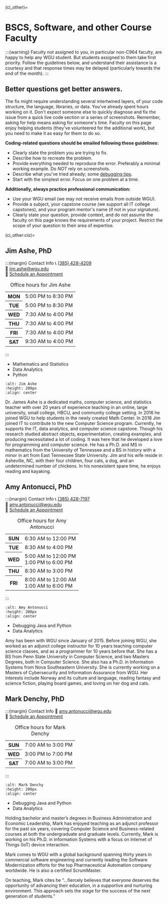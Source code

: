 (ci_other)=
# BSCS, Software, and other Course Faculty
<!-- hack to open links in new tab -->
<head>
    <base target="_blank">
</head>

:::{warning}
Faculty not assigned to you, in particular non-C964 faculty,  are happy to help any WGU student. But students assigned to them take first priority.  Follow the guidelines below, and understand their assistance is a courtesy and that response times may be delayed (particularly towards the end of the month). 
:::

## Better questions get better answers.

The fix might require understanding several intertwined layers, of your code structure, the language, libraries, or data. You've already spent hours working on it. Don't expect someone else to quickly diagnose and fix the issue from a quick live code section or a series of screenshots. Remember, asking for help means asking for someone's time. Faculty on this page enjoy helping students (they've volunteered for the additional work), but you need to make it as easy for them to do so.         

**Coding-related questions should be emailed following these guidelines:**
- Clearly state the problem you are trying to fix. 
- Describe how to recreate the problem. 
- Provide everything needed to reproduce the error. Preferably a minimal working example. Do *NOT* rely on screenshots. 
- Describe what you've tried already; some [debugging tips](https://www.freecodecamp.org/news/what-is-debugging-how-to-debug-code/). 
- Start with the simplest error. Focus on one problem at a time.

**Additionally, always practice professional communication:**
* Use your WGU email (we may not receive emails from outside WGU).
* Provide a subject, your capstone course (we support all IT college capstones), and your program mentor's name (if not in your signature).
* Clearly state your question, provide context, and do not assume the faculty on this page knows the requirements of your project. Restrict the scope of your question to their area of expertise. 

(ci_other:cis)=
## Jim Ashe, PhD

:::{margin} Contact Info
📞 <a href="tel:+13854284209"> (385) 428-4209</a> </br>
📧 [jim.ashe@wgu.edu](mailto:jim.ashe@wgu.edu?subject=C964%20capstone%) </br>
📅 [Schedule an Appointment](https://timetrade.com/app/wgu-mentoring/workflows/WGU100/schedule/?resourceId=005a000000CAi7dAAD&locationId=course_mentoring&appointmentTypeGroupId=CM&attendee_person_firstName=Hee&attendee_person_lastName=Lim&attendee_email=hlim1@my.wgu.edu&attendee_mobile_phoneNumber=3473614886&attendee_customField0=001473346&questionId__course_code=C964) </br>
<table _ngcontent-stv-c382="" class="margin--bottom--10"><caption _ngcontent-stv-c382="" class="visually-hidden"> Office hours for Jim Ashe </caption><tr _ngcontent-stv-c382="" class="ng-star-inserted"><th _ngcontent-stv-c382="" class="text--right"><span _ngcontent-stv-c382="" class="table-row"><b _ngcontent-stv-c382="">MON</b></span></th><td _ngcontent-stv-c382=""><div _ngcontent-stv-c382="" class="margin--left ng-star-inserted"><span _ngcontent-stv-c382="">5:00 PM</span> to <span _ngcontent-stv-c382="">8:30 PM </span></div><!----></td></tr><tr _ngcontent-stv-c382="" class="ng-star-inserted"><th _ngcontent-stv-c382="" class="text--right"><span _ngcontent-stv-c382="" class="table-row"><b _ngcontent-stv-c382="">TUE</b></span></th><td _ngcontent-stv-c382=""><div _ngcontent-stv-c382="" class="margin--left ng-star-inserted"><span _ngcontent-stv-c382="">5:00 PM</span> to <span _ngcontent-stv-c382="">8:30 PM </span></div><!----></td></tr><tr _ngcontent-stv-c382="" class="ng-star-inserted"><th _ngcontent-stv-c382="" class="text--right"><span _ngcontent-stv-c382="" class="table-row"><b _ngcontent-stv-c382="">WED</b></span></th><td _ngcontent-stv-c382=""><div _ngcontent-stv-c382="" class="margin--left ng-star-inserted"><span _ngcontent-stv-c382="">7:30 AM</span> to <span _ngcontent-stv-c382="">4:00 PM </span></div><!----></td></tr><tr _ngcontent-stv-c382="" class="ng-star-inserted"><th _ngcontent-stv-c382="" class="text--right"><span _ngcontent-stv-c382="" class="table-row"><b _ngcontent-stv-c382="">THU</b></span></th><td _ngcontent-stv-c382=""><div _ngcontent-stv-c382="" class="margin--left ng-star-inserted"><span _ngcontent-stv-c382="">7:30 AM</span> to <span _ngcontent-stv-c382="">4:00 PM </span></div><!----></td></tr><tr _ngcontent-stv-c382="" class="ng-star-inserted"><th _ngcontent-stv-c382="" class="text--right"><span _ngcontent-stv-c382="" class="table-row"><b _ngcontent-stv-c382="">FRI</b></span></th><td _ngcontent-stv-c382=""><div _ngcontent-stv-c382="" class="margin--left ng-star-inserted"><span _ngcontent-stv-c382="">7:30 AM</span> to <span _ngcontent-stv-c382="">4:00 PM </span></div><!----></td></tr><tr _ngcontent-stv-c382="" class="ng-star-inserted"><th _ngcontent-stv-c382="" class="text--right"><span _ngcontent-stv-c382="" class="table-row"><b _ngcontent-stv-c382="">SAT</b></span></th><td _ngcontent-stv-c382=""><div _ngcontent-stv-c382="" class="margin--left ng-star-inserted"><span _ngcontent-stv-c382="">9:30 AM</span> to <span _ngcontent-stv-c382="">4:00 PM </span></div><!----></td></tr><!----></table>
:::

- Mathematics and Statistics
- Data Analytics
- Python

```{image} ./url_images/jim_ashe-a.jpg
:alt: Jim Ashe
:height: 200px
:align: center
```
Dr. James Ashe is a dedicated maths, computer science, and statistics teacher with over 20 years of experience teaching in an online, large university, small college, HBCU, and community college setting. In 2016 he joined WGU to help students in the newly created Math Center. In 2018 Jim joined IT to contribute to the new Computer Science program. Currently, he supports the IT, data analytics, and computer science capstone. Though his research studied abstract objects, experimentation, creating examples, and producing necessitated a lot of coding. It was here that he developed a love for programming and computer science. He has a Ph.D. and MS in mathematics from the University of Tennessee and a BS in history with a minor in art from East Tennessee State University. Jim and his wife reside in Asheville, NC, with their four children, four cats, a dog, and an undetermined number of chickens. In his nonexistent spare time, he enjoys reading and kayaking. 

## Amy Antonucci, PhD

:::{margin} Contact Info
📞 <a href="tel:+13854287197"> (385) 428-7197</a> </br>
📧 [amy.antonucci@wgu.edu](mailto:amy.antonucci@wgu.edu?subject=C964%20capstone%20related%20question) </br>
📅 [Schedule an Appointment](https://timetrade.com/app/wgu-mentoring/workflows/WGU100/schedule/?locationId=course_mentoring&appointmentTypeGroupId=CM&resourceId=005a000000B2XzeAAF) </br>
<table _ngcontent-mdw-c382="" class="margin--bottom--10"><caption _ngcontent-mdw-c382="" class="visually-hidden"> Office hours for Amy Antonucci </caption><tr _ngcontent-mdw-c382="" class="ng-star-inserted"><th _ngcontent-mdw-c382="" class="text--right"><span _ngcontent-mdw-c382="" class="table-row"><b _ngcontent-mdw-c382="">SUN</b></span></th><td _ngcontent-mdw-c382=""><div _ngcontent-mdw-c382="" class="margin--left ng-star-inserted"><span _ngcontent-mdw-c382="">6:30 AM</span> to <span _ngcontent-mdw-c382="">12:00 PM </span></div><!----></td></tr><tr _ngcontent-mdw-c382="" class="ng-star-inserted"><th _ngcontent-mdw-c382="" class="text--right"><span _ngcontent-mdw-c382="" class="table-row"><b _ngcontent-mdw-c382="">TUE</b></span></th><td _ngcontent-mdw-c382=""><div _ngcontent-mdw-c382="" class="margin--left ng-star-inserted"><span _ngcontent-mdw-c382="">8:30 AM</span> to <span _ngcontent-mdw-c382="">4:00 PM </span></div><!----></td></tr><tr _ngcontent-mdw-c382="" class="ng-star-inserted"><th _ngcontent-mdw-c382="" class="text--right"><span _ngcontent-mdw-c382="" class="table-row"><b _ngcontent-mdw-c382="">WED</b></span></th><td _ngcontent-mdw-c382=""><div _ngcontent-mdw-c382="" class="margin--left ng-star-inserted"><span _ngcontent-mdw-c382="">5:00 AM</span> to <span _ngcontent-mdw-c382="">12:00 PM </span></div><div _ngcontent-mdw-c382="" class="margin--left ng-star-inserted"><span _ngcontent-mdw-c382="">1:00 PM</span> to <span _ngcontent-mdw-c382="">6:00 PM </span></div><!----></td></tr><tr _ngcontent-mdw-c382="" class="ng-star-inserted"><th _ngcontent-mdw-c382="" class="text--right"><span _ngcontent-mdw-c382="" class="table-row"><b _ngcontent-mdw-c382="">THU</b></span></th><td _ngcontent-mdw-c382=""><div _ngcontent-mdw-c382="" class="margin--left ng-star-inserted"><span _ngcontent-mdw-c382="">8:30 AM</span> to <span _ngcontent-mdw-c382="">3:00 PM </span></div><!----></td></tr><tr _ngcontent-mdw-c382="" class="ng-star-inserted"><th _ngcontent-mdw-c382="" class="text--right"><span _ngcontent-mdw-c382="" class="table-row"><b _ngcontent-mdw-c382="">FRI</b></span></th><td _ngcontent-mdw-c382=""><div _ngcontent-mdw-c382="" class="margin--left ng-star-inserted"><span _ngcontent-mdw-c382="">8:00 AM</span> to <span _ngcontent-mdw-c382="">12:00 AM </span></div><div _ngcontent-mdw-c382="" class="margin--left ng-star-inserted"><span _ngcontent-mdw-c382="">1:00 AM</span> to <span _ngcontent-mdw-c382="">6:00 PM </span></div><!----></td></tr><!----></table>
:::

```{image} ./url_images/wonderwoman1.png
:alt: Amy Antonucci
:height: 200px
:align: center
```
- Debugging Java and Python
- Data Analytics

Amy has been with WGU since January of 2015.  Before joining WGU, she worked as an adjunct college instructor for 10 years teaching computer science classes, and as a programmer for 10 years before that.  She has a BS from Penn State University in Computer Science, and two Masters Degrees, both in Computer Science. She also has a Ph.D. in Information Systems from Nova Southeastern University. She is currently working on a Masters of Cybersecurity and Information Assurance from WGU. Her interests include Norway and its culture and language, reading fantasy and science fiction, playing board games, and loving on her dog and cats.

## Mark Denchy, PhD

:::{margin} Contact Info
📧 [amy.antonucci@wgu.edu](mailto:mark.denchy@wgu.edu?subject=C964%20capstone%20related%20question) </br>
📅 [Schedule an Appointment](https://scheduling.wgu.edu/wgu-mentoring/workflows/WGU100/schedule/?locationId=course_mentoring&appointmentTypeGroupId=CM&resourceId=0053x00000FoVG6AAN&ch=emailsignature) </br>
<table _ngcontent-xlb-c382="" class="margin--bottom--10"><caption _ngcontent-xlb-c382="" class="visually-hidden"> Office hours for Mark Denchy </caption><tr _ngcontent-xlb-c382="" class="ng-star-inserted"><th _ngcontent-xlb-c382="" class="text--right"><span _ngcontent-xlb-c382="" class="table-row"><b _ngcontent-xlb-c382="">SUN</b></span></th><td _ngcontent-xlb-c382=""><div _ngcontent-xlb-c382="" class="margin--left ng-star-inserted"><span _ngcontent-xlb-c382="">7:00 AM</span> to <span _ngcontent-xlb-c382="">3:00 PM </span></div><!----></td></tr><tr _ngcontent-xlb-c382="" class="ng-star-inserted"><th _ngcontent-xlb-c382="" class="text--right"><span _ngcontent-xlb-c382="" class="table-row"><b _ngcontent-xlb-c382="">WED</b></span></th><td _ngcontent-xlb-c382=""><div _ngcontent-xlb-c382="" class="margin--left ng-star-inserted"><span _ngcontent-xlb-c382="">3:00 PM</span> to <span _ngcontent-xlb-c382="">7:00 PM </span></div><!----></td></tr><tr _ngcontent-xlb-c382="" class="ng-star-inserted"><th _ngcontent-xlb-c382="" class="text--right"><span _ngcontent-xlb-c382="" class="table-row"><b _ngcontent-xlb-c382="">SAT</b></span></th><td _ngcontent-xlb-c382=""><div _ngcontent-xlb-c382="" class="margin--left ng-star-inserted"><span _ngcontent-xlb-c382="">7:00 AM</span> to <span _ngcontent-xlb-c382="">3:00 PM </span></div><!----></td></tr><!----></table>
:::

```{image} ./url_images/superman1.jpg
:alt: Mark Denchy
:height: 200px
:align: center
```

- Debugging Java and Python
- Data Analytics

Holding bachelor and master’s degrees in Business Administration and Economic Leadership, Mark has enjoyed teaching as an adjunct professor for the past six years, covering Computer Science and Business-related courses at both the undergraduate and graduate levels. Currently, Mark is working on his Ph.D. in Information Systems with a focus on Internet of Things (IoT) device interaction.

Mark comes to WGU with a global background spanning thirty years in commercial software engineering and currently leading the Software Modernization efforts for the top Pharmaceutical Automation company worldwide. He is also a certified ScrumMaster.

On teaching, Mark cites he “…fiercely believes that everyone deserves the opportunity of advancing their education, in a supportive and nurturing environment. This approach sets the stage for the success of the next generation of students.”